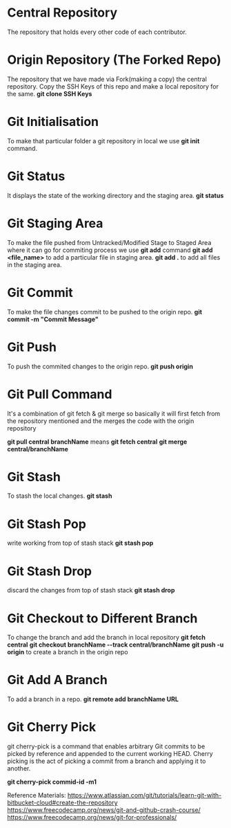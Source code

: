 # Central Repository

The repository that holds every other code of each contributor.

# Origin Repository (The Forked Repo)

The repository that we have made via Fork(making a copy) the central repository.
Copy the SSH Keys of this repo and make a local repository for the same.
**git clone SSH Keys**

# Git Initialisation

To make that particular folder a git repository in local we use **git init** command.

# Git Status

It displays the state of the working directory and the staging area.
**git status**

# Git Staging Area

To make the file pushed from Untracked/Modified Stage to Staged Area where it can go for commiting process we use **git add** command
**git add <file_name>** to add a particular file in staging area.
**git add .** to add all files in the staging area.

# Git Commit

To make the file changes commit to be pushed to the origin repo.
**git commit -m "Commit Message"**

# Git Push

To push the commited changes to the origin repo.
**git push origin**

# Git Pull Command

It's a combination of git fetch & git merge so basically it will first fetch from the repository mentioned and the merges the code with the origin repository

**git pull central branchName**
means
**git fetch central**
**git merge central/branchName**

# Git Stash

To stash the local changes.
**git stash**

# Git Stash Pop

write working from top of stash stack
**git stash pop**

# Git Stash Drop

discard the changes from top of stash stack
**git stash drop**

# Git Checkout to Different Branch

To change the branch and add the branch in local repository
**git fetch central**
**git checkout branchName --track central/branchName**
**git push -u origin** to create a branch in the origin repo

# Git Add A Branch

To add a branch in a repo.
**git remote add branchName URL**

# Git Cherry Pick

git cherry-pick is a command that enables arbitrary Git commits to be picked by reference and appended to the current working HEAD. Cherry picking is the act of picking a commit from a branch and applying it to another.

**git cherry-pick commid-id -m1**

Reference Materials:
https://www.atlassian.com/git/tutorials/learn-git-with-bitbucket-cloud#create-the-repository
https://www.freecodecamp.org/news/git-and-github-crash-course/
https://www.freecodecamp.org/news/git-for-professionals/
